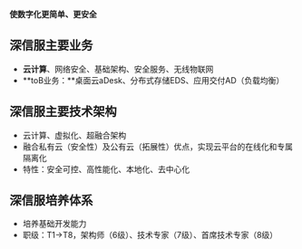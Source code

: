 **使数字化更简单、更安全**

## 深信服主要业务

- **云计算**、网络安全、基础架构、安全服务、无线物联网
- **toB业务：**桌面云aDesk、分布式存储EDS、应用交付AD（负载均衡）

## 深信服主要技术架构

- 云计算、虚拟化、超融合架构
- 融合私有云（安全性）及公有云（拓展性）优点，实现云平台的在线化和专属隔离化
- 特性：安全可控、高性能化、本地化、去中心化

## 深信服培养体系

- 培养基础开发能力
- 职级：T1->T8，架构师（6级）、技术专家（7级）、首席技术专家（8级）